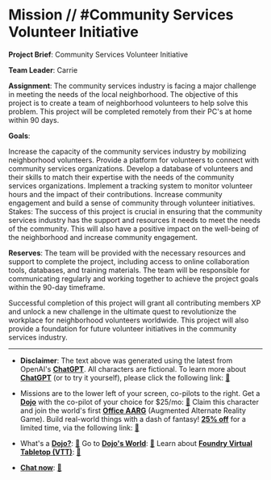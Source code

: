 # Mission // #Community Services Volunteer Initiative

**Project Brief**: Community Services Volunteer Initiative

**Team Leader**: Carrie

**Assignment**: The community services industry is facing a major challenge in meeting the needs of the local neighborhood. The objective of this project is to create a team of neighborhood volunteers to help solve this problem. This project will be completed remotely from their PC's at home within 90 days.

**Goals**:

Increase the capacity of the community services industry by mobilizing neighborhood volunteers.
Provide a platform for volunteers to connect with community services organizations.
Develop a database of volunteers and their skills to match their expertise with the needs of the community services organizations.
Implement a tracking system to monitor volunteer hours and the impact of their contributions.
Increase community engagement and build a sense of community through volunteer initiatives.
Stakes: The success of this project is crucial in ensuring that the community services industry has the support and resources it needs to meet the needs of the community. This will also have a positive impact on the well-being of the neighborhood and increase community engagement.

**Reserves**: The team will be provided with the necessary resources and support to complete the project, including access to online collaboration tools, databases, and training materials. The team will be responsible for communicating regularly and working together to achieve the project goals within the 90-day timeframe.

Successful completion of this project will grant all contributing members XP and unlock a new challenge in the ultimate quest to revolutionize the workplace for neighborhood volunteers worldwide. This project will also provide a foundation for future volunteer initiatives in the community services industry.

---

* **Disclaimer**: The text above was generated using the latest from OpenAI's [**ChatGPT**](https://openai.com/blog/chatgpt/).  All characters are fictional.  To learn more about [**ChatGPT**](https://openai.com/blog/chatgpt/) (or to try it yourself), please click the following link: [:closed_book:](https://openai.com/blog/chatgpt/)

* Missions are to the lower left of your screen, co-pilots to the right. Get a [**Dojo**](https://workmates.live/marketplace) with the co-pilot of your choice for $25/mo: [:green_book:](https://workmates.live/marketplace)  Claim this character and join the world's first [**Office AARG**](https://dojos.world) (Augmented Alternate Reality Game). Build real-world things with a dash of fantasy! [**25% off**](https://blog.workmates.live/deal-on-a-dojo) for a limited time, via the following link: [:green_book:](https://blog.workmates.live/deal-on-a-dojo) 

* What's a [**Dojo?**](https://workdojos.com): [:blue_book:](https://workdojos.com)  Go to [**Dojo's World**](https://dojos.world): [:blue_book:](https://dojos.world)  Learn about [**Foundry Virtual Tabletop (VTT)**](https://foundryvtt.com): [:closed_book:](https://foundryvtt.com/)

* [**Chat now**](https://chat.workmates.live/channel/support): [:ledger:](https://chat.workmates.live/channel/support)
